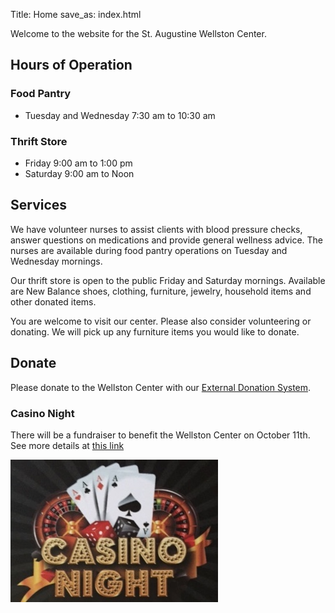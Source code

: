 Title: Home
save_as: index.html

Welcome to the website for the St. Augustine Wellston Center.

## Hours of Operation

### Food Pantry

*   Tuesday and Wednesday    7:30 am to 10:30 am

### Thrift Store

*   Friday         9:00 am to 1:00 pm
*   Saturday       9:00 am to Noon

## Services

We have volunteer nurses to assist clients with blood pressure checks, answer questions on medications and provide general wellness advice.  The nurses are available during food pantry operations on Tuesday and Wednesday mornings.

Our thrift store is open to the public Friday and Saturday mornings.  Available are New Balance shoes, clothing, furniture, jewelry, household items and other donated items.

You are welcome to visit our center.  Please also consider volunteering or donating.  We will pick up any furniture items you would like to donate.

## Donate

Please donate to the Wellston Center with our [External Donation System](http://weblink.donorperfect.com/WellstonCenterOnlineDonation).

### Casino Night

There will be a fundraiser to benefit the Wellston Center on October 11th. 
See more details at [this link](http://weblink.donorperfect.com/2019CasinoNight)

[![Casino Night](img/CasinoNight.jpg)](http://weblink.donorperfect.com/2019CasinoNight)